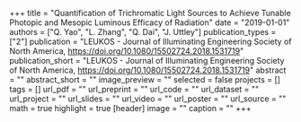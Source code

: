 +++
title = "Quantification of Trichromatic Light Sources to Achieve Tunable Photopic and Mesopic Luminous Efficacy of Radiation"
date = "2019-01-01"
authors = ["Q. Yao", "L. Zhang", "Q. Dai", "J. Uttley"]
publication_types = ["2"]
publication = "LEUKOS - Journal of Illuminating Engineering Society of North America, https://doi.org/10.1080/15502724.2018.1531719"
publication_short = "LEUKOS - Journal of Illuminating Engineering Society of North America, https://doi.org/10.1080/15502724.2018.1531719"
abstract = ""
abstract_short = ""
image_preview = ""
selected = false
projects = []
tags = []
url_pdf = ""
url_preprint = ""
url_code = ""
url_dataset = ""
url_project = ""
url_slides = ""
url_video = ""
url_poster = ""
url_source = ""
math = true
highlight = true
[header]
image = ""
caption = ""
+++
